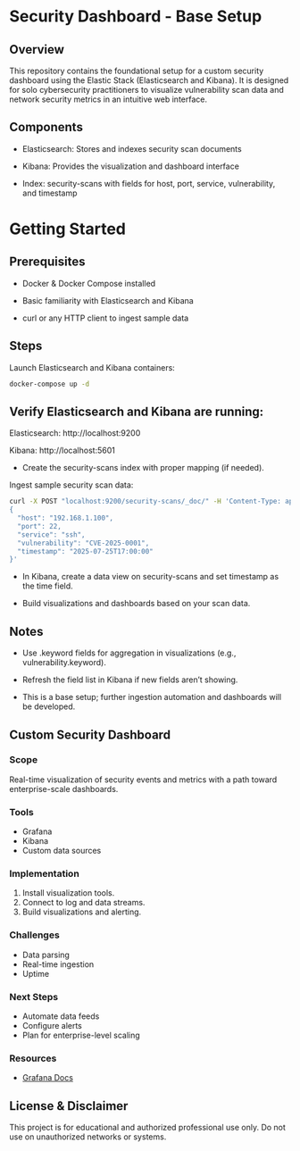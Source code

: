 # Security Dashboard - Base Setup
## Overview
This repository contains the foundational setup for a custom security dashboard using the Elastic Stack (Elasticsearch and Kibana). It is designed for solo cybersecurity practitioners to visualize vulnerability scan data and network security metrics in an intuitive web interface.

## Components
- Elasticsearch: Stores and indexes security scan documents

- Kibana: Provides the visualization and dashboard interface

- Index: security-scans with fields for host, port, service, vulnerability, and timestamp

# Getting Started
## Prerequisites
- Docker & Docker Compose installed

- Basic familiarity with Elasticsearch and Kibana

- curl or any HTTP client to ingest sample data

## Steps
Launch Elasticsearch and Kibana containers:

```bash
docker-compose up -d
```
## Verify Elasticsearch and Kibana are running:

Elasticsearch: http://localhost:9200

Kibana: http://localhost:5601

- Create the security-scans index with proper mapping (if needed).

Ingest sample security scan data:

```bash
curl -X POST "localhost:9200/security-scans/_doc/" -H 'Content-Type: application/json' -d'
{
  "host": "192.168.1.100",
  "port": 22,
  "service": "ssh",
  "vulnerability": "CVE-2025-0001",
  "timestamp": "2025-07-25T17:00:00"
}'
```
- In Kibana, create a data view on security-scans and set timestamp as the time field.

- Build visualizations and dashboards based on your scan data.

## Notes
- Use .keyword fields for aggregation in visualizations (e.g., vulnerability.keyword).

- Refresh the field list in Kibana if new fields aren’t showing.

- This is a base setup; further ingestion automation and dashboards will be developed.

## Custom Security Dashboard

### Scope
Real-time visualization of security events and metrics with a path toward enterprise-scale dashboards.

### Tools
- Grafana
- Kibana
- Custom data sources

### Implementation
1. Install visualization tools.
2. Connect to log and data streams.
3. Build visualizations and alerting.

### Challenges
- Data parsing
- Real-time ingestion
- Uptime

### Next Steps
- Automate data feeds
- Configure alerts
- Plan for enterprise-level scaling

### Resources
- [Grafana Docs](https://grafana.com/docs/)

## License & Disclaimer
This project is for educational and authorized professional use only. Do not use on unauthorized networks or systems.

